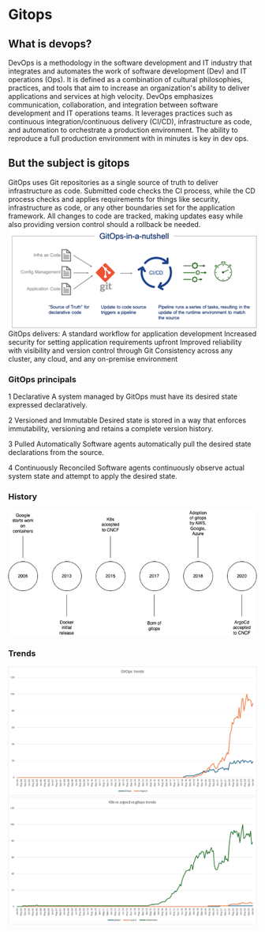 # Gitops

## What is devops?

DevOps is a methodology in the software development and IT industry that integrates and automates the work of software development (Dev) and IT operations (Ops). It is defined as a combination of cultural philosophies, practices, and tools that aim to increase an organization's ability to deliver applications and services at high velocity. DevOps emphasizes communication, collaboration, and integration between software development and IT operations teams. It leverages practices such as continuous integration/continuous delivery (CI/CD), infrastructure as code, and automation to orchestrate a production environment.
The ability to reproduce a full production environment with in minutes is key in dev ops. 

## But the subject is gitops 
GitOps uses Git repositories as a single source of truth to deliver infrastructure as code. Submitted code checks the CI process, while the CD process checks and applies requirements for things like security, infrastructure as code, or any other boundaries set for the application framework. All changes to code are tracked, making updates easy while also providing version control should a rollback be needed.
![](img/gitops.png)
GitOps delivers:
A standard workflow for application development
Increased security for setting application requirements upfront
Improved reliability with visibility and version control through Git
Consistency across any cluster, any cloud, and any on-premise environment

### GitOps principals 
1 Declarative
A system managed by GitOps must have its desired state expressed declaratively.

2 Versioned and Immutable
Desired state is stored in a way that enforces immutability, versioning and retains a complete version history.

3 Pulled Automatically
Software agents automatically pull the desired state declarations from the source.

4 Continuously Reconciled
Software agents continuously observe actual system state and attempt to apply the desired state.

### History 
![](img/gitopstimeline.png)

### Trends
![](img/gitop.png)
![](img/k8s.png)
